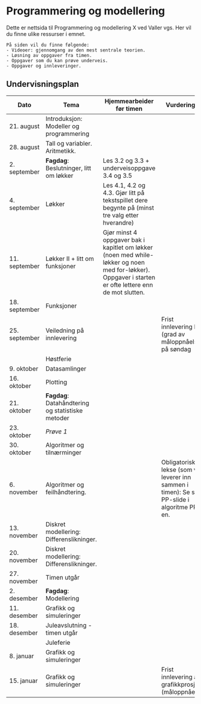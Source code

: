 # Programmering og modellering

Dette er nettsida til Programmering og modellering X ved Valler vgs. Her vil du finne ulike ressurser i emnet.

```{admonition} Innhold
På siden vil du finne følgende:
- Videoer: gjennomgang av den mest sentrale teorien.
- Løsning av oppgaver fra timen.
- Oppgaver som du kan prøve underveis.
- Oppgaver og innleveringer.
```

## Undervisningsplan
| Dato          | Tema          | Hjemmearbeider før timen | Vurderinger|
| ------------- | ------------- | -------------| ------------- |
| 21. august  | Introduksjon: Modeller og programmering | | |
| 28. august | Tall og variabler. Aritmetikk. | | |
| 2. september  | **Fagdag**: Beslutninger, litt om løkker| Les 3.2 og 3.3 + underveisoppgave 3.4 og 3.5| |
| 4. september  | Løkker| Les 4.1, 4.2 og 4.3. Gjør litt på tekstspillet dere begynte på (minst tre valg etter hverandre)| |
| 11. september | Løkker II + litt om funksjoner |Gjør minst 4 oppgaver bak i kapitlet om løkker (noen med while-løkker og noen med for-løkker). Oppgaver i starten er ofte lettere enn de mot slutten.| |
| 18. september |Funksjoner | | |
| 25. september | Veiledning på innlevering| | Frist innlevering I (grad av måloppnåelse) på søndag|
|  | Høstferie | | | |
| 9. oktober | Datasamlinger | | | |
| 16. oktober | Plotting  | | | |
| 21. oktober | **Fagdag**: Datahåndtering og statistiske metoder | | | |
| 23. oktober | *Prøve 1* | | | Pensum: Grunnleggende programmering (ikke datahåndtering og statistikk) |
| 30. oktober | Algoritmer og tilnærminger | | | |
| 6. november | Algoritmer og feilhåndtering. | | Obligatorisk lekse (som vi leverer inn sammen i timen): Se siste PP-slide i algoritme PP-en.| |
| 13. november | Diskret modellering: Differenslikninger. | | | |
| 20. november | Diskret modellering: Differenslikninger. | | | |
| 27. november | Timen utgår| | ||
| 2. desember | **Fagdag**: Modellering | | | |
| 11. desember | Grafikk og simuleringer | | | |
| 18. desember | Juleavslutning - timen utgår | | | |
|  | Juleferie | | | |
| 8. januar | Grafikk og simuleringer | | | |
| 15. januar | Grafikk og simuleringer | | Frist innlevering av grafikkprosjekt (måloppnåelse)|

